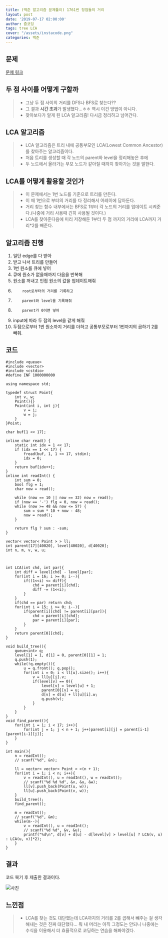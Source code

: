 ```yaml
---
title: (백준 알고리즘 문제풀이) 1761번 정점들의 거리
layout: post
date: '2019-07-17 02:00:00'
author: 줌코딩
tags: tree LCA
cover: "/assets/instacode.png"
categories: 백준
---
```


## 문제

[문제 링크](https://www.acmicpc.net/problem/1761)

## 두 점 사이를 어떻게 구할까

>* 그냥 두 점 사이의 거리를 DFS나 BFS로 찾는다??
>* 그 결과 **시간 초과**가 발생했다...ㅎㅎ 역시 이건 방법이 아니다.
>* 찾아보다가 알게 된 LCA 알고리즘! 다시금 정리하고 넘어간다.

## LCA 알고리즘

>* LCA 알고리즘은 트리 내에 공통부모인 LCA(Lowest Common Ancestor)를 찾아주는 알고리즘이다.
>* 처음 트리를 생성할 때 각 노드의 parent와 level을 정리해놓은 후에
>* 두 노드에서 올라가는 부모 노드가 같아질 때까지 찾아가는 것을 말한다.

## LCA를 어떻게 활용할 것인가

>* 이 문제에서는 1번 노드를 기준으로 트리를 만든다.
>* 이 때 1번으로 부터의 거리를 다 정리해서 어레이에 담아둔다.
>* 거리 찾는 함수 내부에서는 BFS로 1부터 각 노드의 거리를 업데이트 시켜준다.(나중에 거리 사용때 긴히 사용될 것이다.)
>* LCA를 찾아준다음에 미리 저장해둔 1부터 두 점 까지의 거리에 LCA까지 거리*2를 빼준다.

## 알고리즘 진행

1.  일단 edge를 다 받아
2.  받고 나서 트리를 만들어
3.    1번 원소를 큐에 넣어
4.    큐에 원소가 없을때까지 다음을 반복해
5.    원소를 꺼내고 인접 원소의 값을 업데이트해줘
6.         root로부터의 거리를 기록하고 
7.         parent와 level을 기록해줘
8.         parent가 0이면 넣어
9.  input에 따라 두 점의 level을 같게 해줘
10. 두점으로부터 1번 원소까지 거리를 더하고 공통부모로부터 1번까지의 곱하기 2를 빼줘.

## 코드

    #include <queue>
    #include <vector>
    #include <cstdio>
    #define INF 1000000000

    using namespace std;

    typedef struct Point{
        int v, w;
        Point(){}
        Point(int i, int j){
            v = i;
            w = j;
        }
    }Point;

    char buf[1 << 17];

    inline char read() {
        static int idx = 1 << 17;
        if (idx == 1 << 17) {
            fread(buf, 1, 1 << 17, stdin);
            idx = 0;
        }
        return buf[idx++];
    }
    inline int readInt() {
        int sum = 0;
        bool flg = 1;
        char now = read();

        while (now == 10 || now == 32) now = read();
        if (now == '-') flg = 0, now = read();
        while (now >= 48 && now <= 57) {
            sum = sum * 10 + now - 48;
            now = read();
        }

        return flg ? sum : -sum;
    }

    vector< vector< Point > > ll;
    int parent[17][40020], level[40020], d[40020];
    int n, m, v, w, u;



    int LCA(int chd, int par){
        int diff = level[chd] - level[par];
        for(int i = 16; i >= 0; i--){
            if((1<<i) <= diff){
                chd = parent[i][chd];
                diff -= (1<<i);
            }
        }
        if(chd == par) return chd;
        for(int i = 15; i >= 0; i--){
            if(parent[i][chd] != parent[i][par]){
                chd = parent[i][chd];
                par = parent[i][par];
            } 
        } 
        return parent[0][chd];
    }

    void build_tree(){
        queue<int> q;
        level[1] = 1, d[1] = 0, parent[0][1] = 1;
        q.push(1);
        while(!q.empty()){
            u = q.front(); q.pop();
            for(int i = 0; i < ll[u].size(); i++){
                v = ll[u][i].v;
                if(level[v] == 0){
                    level[v] = level[u] + 1;
                    parent[0][v] = u;
                    d[v] = d[u] + ll[u][i].w;
                    q.push(v);
                }
            }
        }
    }
    void find_parent(){
        for(int i = 1; i < 17; i++){
            for(int j = 1; j < n + 1; j++)parent[i][j] = parent[i-1][parent[i-1][j]];
        }
    }

    int main(){
        n = readInt();
        // scanf("%d", &n);
        
        ll = vector< vector< Point > >(n + 1);
        for(int i = 1; i < n; i++){
            v = readInt(), u = readInt(), w = readInt();
            // scanf("%d %d %d", &v, &u, &w);
            ll[v].push_back(Point(u, w));
            ll[u].push_back(Point(v, w));
        }
        build_tree();
        find_parent();

        m = readInt();
        // scanf("%d", &m);
        while(m--){
            v = readInt(), u = readInt();
            // scanf("%d %d", &v, &u);
            printf("%d\n", d[v] + d[u] - d[level[v] > level[u] ? LCA(v, u) : LCA(u, v)]*2);       
        }
    }

## 결과

코드 복기 후 제출한 결과이다.

![사진](https://raw.githubusercontent.com/zoomKoding/zoomKoding.github.io/source/assets/_posts/1761-1.png)

## 느낀점

>* LCA를 찾는 것도 대단했는데 LCA까지의 거리를 2를 곱해서 뺴주는 걸 생각해내는 것은 진짜 대단했다... 뭐 내 머리는 아직 그정도는 안되니 나중에는 수식을 이용해서 더 효율적으로 코딩하는 연습을 해봐야겠다.
